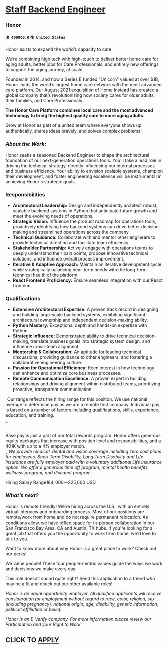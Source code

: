 # [Staff Backend Engineer](https://www.remotewlb.com/apply/staff-backend-engineer-65026)  
### Honor  
#### `💰 409000.0` `🌎 United States`  

Honor exists to expand the world’s capacity to care.

We’re combining high tech with high-touch to deliver better home care for aging adults, better jobs for Care Professionals, and entirely new offerings to support the aging journey, at scale.

Founded in 2014, and now a Series E funded “Unicorn” valued at over $1B, Honor leads the world’s largest home care network with the most advanced care platform. Our August 2021 acquisition of Home Instead has created a global company that’s revolutionizing how society cares for older adults, their families, and Care Professionals.

 **The Honor Care Platform combines local care and the most advanced technology to bring the highest quality care to more aging adults.**

Grow at Honor as part of a united team where everyone shows up authentically, shares ideas bravely, and solves complex problems!

### _About the Work:_

Honor seeks a seasoned Backend Engineer to shape the architectural foundation of our next-generation operations tools. You'll take a lead role in driving the technical strategy, directly influencing our internal processes and business efficiency. Your ability to envision scalable systems, champion their development, and foster engineering excellence will be instrumental in achieving Honor's strategic goals.

### Responsibilities

  * **Architectural Leadership:** Design and independently architect robust, scalable backend systems in Python that anticipate future growth and meet the evolving needs of operations.
  * **Strategic Vision:** Influence the product roadmap for operations tools, proactively identifying how backend systems can drive better decision-making and streamlined operations across the company.
  * **Technical Guidance:** Collaborate with and mentor other engineers to provide technical direction and facilitate team efficiency.
  * **Stakeholder Partnership:** Actively engage with operations teams to deeply understand their pain points, propose innovative technical solutions, and influence overall process improvement.
  * **Iterative & Adaptive Approach:** Maintain an iterative development cycle while strategically balancing near-term needs with the long-term technical health of the platform.
  * **React Frontend Proficiency:** Ensure seamless integration with our React frontend.

### Qualifications

  * **Extensive Architectural Expertise:** A proven track record in designing and building large-scale backend systems, exhibiting significant architectural ownership and independent decision-making ability.
  * **Python Mastery:** Exceptional depth and hands-on expertise with Python.
  * **Strategic Influence:** Demonstrated ability to drive technical decision-making, translate business goals into strategic system design, and influence cross-team alignment.
  * **Mentorship & Collaboration:** An aptitude for leading technical discussions, providing guidance to other engineers, and fostering a collaborative engineering culture.
  * **Passion for Operational Efficiency:** Keen interest in how technology can enhance and optimize core business processes.
  * **Remote Communication Excellence:** A proven expert in building relationships and driving alignment within distributed teams, prioritizing proactive, transparent communication.

_Our range reflects the hiring range for this position. We use national average to determine pay as we are a remote first company. Individual pay is based on a number of factors including qualifications, skills, experience, education, and training.  
_

 _  
Base pay is just a part of our total rewards program. Honor offers generous equity packages that increase with position level and responsibilities, and a 401K with up to a 4% employer match.  
_ _We provide medical, dental and vision coverage including zero cost plans for employees. Short Term Disability, Long Term Disability and Life Insurance are fully employer paid with a voluntary additional Life Insurance option. We offer a generous time off program, mental health benefits, wellness program, and discount program._

Hiring Salary Range$184,000—$225,000 USD

###  _What’s next?_

Honor is remote friendly! We're hiring across the U.S., with an entirely virtual interview and onboarding process. Most of our positions are remote/work from home and do not require permanent relocation. As conditions allow, we have office space for in-person collaboration in our San Francisco Bay Area, CA and Austin, TX hubs. If you're looking for a great job that offers you the opportunity to work from home, we'd love to talk to you.

Want to know more about why Honor is a great place to work? Check out our perks!  
  
We value people! These four people-centric values guide the ways we work and decisions we make every day.

This role doesn’t sound quite right? Send this application to a friend who may be a fit and check out our other available roles!

 _Honor is an equal opportunity employer. All qualified applicants will receive consideration for employment without regard to race, color, religion, sex (including pregnancy), national origin, age, disability, genetic information, political affiliation or belief._  
  
 _Honor is an E-Verify company. For more information please review our Participation and your Right to Work_

  
## CLICK TO [APPLY](https://www.remotewlb.com/apply/staff-backend-engineer-65026)

